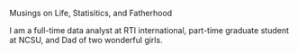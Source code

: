 Musings on Life, Statisitics, and Fatherhood

I am a full-time data analyst at RTI international, part-time graduate student at NCSU, and Dad of two wonderful girls.


